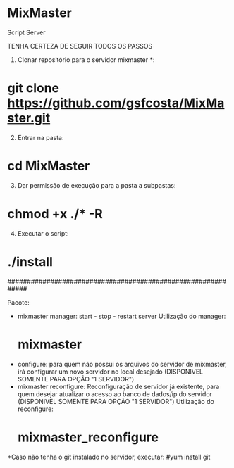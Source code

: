# MixMaster
Script Server

TENHA CERTEZA DE SEGUIR TODOS OS PASSOS

1. Clonar repositório para o servidor mixmaster *:
# git clone https://github.com/gsfcosta/MixMaster.git
2. Entrar na pasta:
# cd MixMaster
3. Dar permissão de execução para a pasta a subpastas:
# chmod +x ./* -R
4. Executar o script:
# ./install

#############################################################

Pacote:
-   mixmaster manager: start - stop - restart server
    Utilização do manager:
    # mixmaster
-   configure: para quem não possui os arquivos do servidor de mixmaster, irá configurar um novo servidor no local desejado (DISPONIVEL SOMENTE PARA OPÇÃO "1 SERVIDOR")
-   mixmaster reconfigure: Reconfiguração de servidor já existente, para quem desejar atualizar o acesso ao banco de dados/ip do servidor (DISPONIVEL SOMENTE PARA OPÇÃO "1 SERVIDOR")
    Utilização do reconfigure: 
    # mixmaster_reconfigure

*Caso não tenha o git instalado no servidor, executar:
    #yum install git
